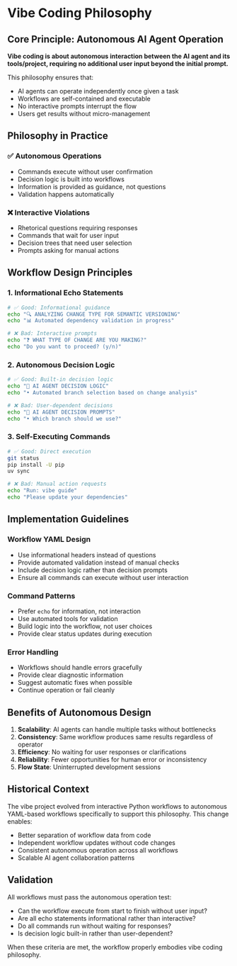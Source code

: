 # Vibe Coding Philosophy

## Core Principle: Autonomous AI Agent Operation

**Vibe coding is about autonomous interaction between the AI agent and its tools/project, requiring no additional user input beyond the initial prompt.**

This philosophy ensures that:
- AI agents can operate independently once given a task
- Workflows are self-contained and executable
- No interactive prompts interrupt the flow
- Users get results without micro-management

## Philosophy in Practice

### ✅ Autonomous Operations
- Commands execute without user confirmation
- Decision logic is built into workflows
- Information is provided as guidance, not questions
- Validation happens automatically

### ❌ Interactive Violations
- Rhetorical questions requiring responses
- Commands that wait for user input
- Decision trees that need user selection
- Prompts asking for manual actions

## Workflow Design Principles

### 1. Informational Echo Statements
```bash
# ✅ Good: Informational guidance
echo "🔍 ANALYZING CHANGE TYPE FOR SEMANTIC VERSIONING"
echo "📊 Automated dependency validation in progress"

# ❌ Bad: Interactive prompts
echo "❓ WHAT TYPE OF CHANGE ARE YOU MAKING?"
echo "Do you want to proceed? (y/n)"
```

### 2. Autonomous Decision Logic
```bash
# ✅ Good: Built-in decision logic
echo "🎯 AI AGENT DECISION LOGIC"
echo "• Automated branch selection based on change analysis"

# ❌ Bad: User-dependent decisions
echo "🎯 AI AGENT DECISION PROMPTS"
echo "• Which branch should we use?"
```

### 3. Self-Executing Commands
```bash
# ✅ Good: Direct execution
git status
pip install -U pip
uv sync

# ❌ Bad: Manual action requests
echo "Run: vibe guide"
echo "Please update your dependencies"
```

## Implementation Guidelines

### Workflow YAML Design
- Use informational headers instead of questions
- Provide automated validation instead of manual checks
- Include decision logic rather than decision prompts
- Ensure all commands can execute without user interaction

### Command Patterns
- Prefer `echo` for information, not interaction
- Use automated tools for validation
- Build logic into the workflow, not user choices
- Provide clear status updates during execution

### Error Handling
- Workflows should handle errors gracefully
- Provide clear diagnostic information
- Suggest automatic fixes when possible
- Continue operation or fail cleanly

## Benefits of Autonomous Design

1. **Scalability**: AI agents can handle multiple tasks without bottlenecks
2. **Consistency**: Same workflow produces same results regardless of operator
3. **Efficiency**: No waiting for user responses or clarifications
4. **Reliability**: Fewer opportunities for human error or inconsistency
5. **Flow State**: Uninterrupted development sessions

## Historical Context

The vibe project evolved from interactive Python workflows to autonomous YAML-based workflows specifically to support this philosophy. This change enables:

- Better separation of workflow data from code
- Independent workflow updates without code changes
- Consistent autonomous operation across all workflows
- Scalable AI agent collaboration patterns

## Validation

All workflows must pass the autonomous operation test:
- Can the workflow execute from start to finish without user input?
- Are all echo statements informational rather than interactive?
- Do all commands run without waiting for responses?
- Is decision logic built-in rather than user-dependent?

When these criteria are met, the workflow properly embodies vibe coding philosophy.
